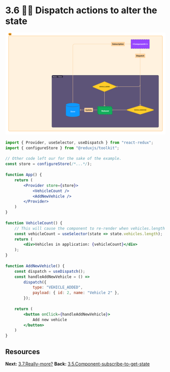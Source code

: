# 3.6 🤷‍♂️ Dispatch actions to alter the state

![Redux-6](assets/Redux-6.png)

```jsx
import { Provider, useSelector, useDispatch } from "react-redux";
import { configureStore } from "@reduxjs/toolkit";

// Other code left our for the sake of the example.
const store = configureStore(/*...*/);

function App() {
	return (
		<Provider store={store}>
			<VehicleCount />
			<AddNewVehicle />
		</Provider>
	)
}

function VehicleCount() {
	// This will cause the component to re-render when vehicles.length changes
	const vehicleCount = useSelector(state => state.vehicles.length);
	return (
		<div>Vehicles in application: {vehicleCount}</div>
	);
}

function AddNewVehicle() {
	const dispatch = useDispatch();
	const handleAddNewVehicle = () => 
		dispatch({
			type: "VEHICLE_ADDED",
			payload: { id: 2, name: "Vehicle 2" },
		});
		
	return (
		<button onClick={handleAddNewVehicle}>
			Add new vehicle
		</button>
	)
}
```


## Resources

**Next:** [3.7.Really-more?](3.7.Really-more?.md)
**Back:** [3.5.Component-subscribe-to-get-state](3.5.Component-subscribe-to-get-state.md)